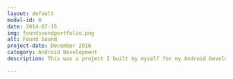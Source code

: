 ```yaml
---
layout: default
modal-id: 6
date: 2014-07-15
img: foundsoundportfolio.png
alt: Found Sound
project-date: December 2016
category: Android Development
description: This was a project I built by myself for my Android Development Immersive course at General Assembaly. It's an app that allows you to record music to be locked at real-world locations you're at. It uses Google Maps API, Firebase Auth, Storage, Realtime Database, and GeoFire. Download it on the Google Play store!

---
```

